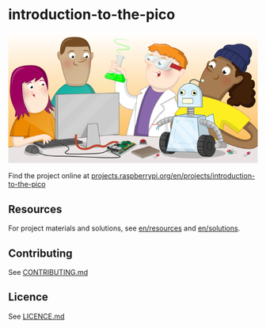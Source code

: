# introduction-to-the-pico

![introduction-to-the-pico](banner.png)

Find the project online at [projects.raspberrypi.org/en/projects/introduction-to-the-pico](https://projects.raspberrypi.org/en/projects/introduction-to-the-pico)

## Resources
For project materials and solutions, see [en/resources](https://github.com/raspberrypilearning/introduction-to-the-pico/tree/master/en/resources) and [en/solutions](https://github.com/raspberrypilearning/introduction-to-the-pico/tree/master/en/solutions).

## Contributing
See [CONTRIBUTING.md](CONTRIBUTING.md)

## Licence
 See [LICENCE.md](LICENCE.md)